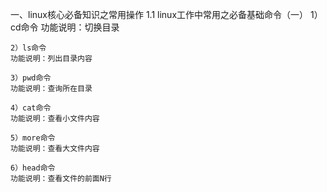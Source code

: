 一、linux核心必备知识之常用操作
1.1 linux工作中常用之必备基础命令（一）
    1）cd命令
    功能说明：切换目录

    2）ls命令
    功能说明：列出目录内容

    3）pwd命令
    功能说明：查询所在目录

    4）cat命令
    功能说明：查看小文件内容

    5）more命令
    功能说明：查看大文件内容

    6）head命令
    功能说明：查看文件的前面N行

    